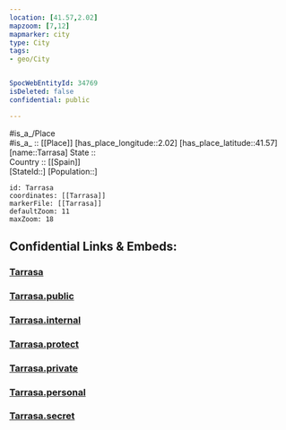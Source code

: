 ```yaml
---
location: [41.57,2.02] 
mapzoom: [7,12] 
mapmarker: city 
type: City
tags:
- geo/City


SpocWebEntityId: 34769
isDeleted: false
confidential: public

---
```

#is_a_/Place  
#is_a_ :: [[Place]] 
[has_place_longitude::2.02] 
[has_place_latitude::41.57] 
[name::Tarrasa] 
State ::  
Country :: [[Spain]]  
[StateId::] 
[Population::] 



```leaflet
id: Tarrasa
coordinates: [[Tarrasa]] 
markerFile: [[Tarrasa]] 
defaultZoom: 11 
maxZoom: 18
```


## Confidential Links & Embeds: 

### [Tarrasa](/_Standards/Earth/Continent/Europe/Europe~South/Spain/Provinces~Spain/Catalunya/counties~Cataluña/Barcelona.Province/cities~Barcelona/Tarrasa.md) 

### [Tarrasa.public](/_public/Earth/Continent/Europe/Europe~South/Spain/Provinces~Spain/Catalunya/counties~Cataluña/Barcelona.Province/cities~Barcelona/Tarrasa.public.md) 

### [Tarrasa.internal](/_internal/Earth/Continent/Europe/Europe~South/Spain/Provinces~Spain/Catalunya/counties~Cataluña/Barcelona.Province/cities~Barcelona/Tarrasa.internal.md) 

### [Tarrasa.protect](/_protect/Earth/Continent/Europe/Europe~South/Spain/Provinces~Spain/Catalunya/counties~Cataluña/Barcelona.Province/cities~Barcelona/Tarrasa.protect.md) 

### [Tarrasa.private](/_private/Earth/Continent/Europe/Europe~South/Spain/Provinces~Spain/Catalunya/counties~Cataluña/Barcelona.Province/cities~Barcelona/Tarrasa.private.md) 

### [Tarrasa.personal](/_personal/Earth/Continent/Europe/Europe~South/Spain/Provinces~Spain/Catalunya/counties~Cataluña/Barcelona.Province/cities~Barcelona/Tarrasa.personal.md) 

### [Tarrasa.secret](/_secret/Earth/Continent/Europe/Europe~South/Spain/Provinces~Spain/Catalunya/counties~Cataluña/Barcelona.Province/cities~Barcelona/Tarrasa.secret.md)

